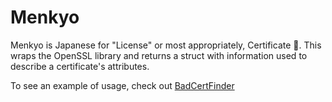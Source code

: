 # Menkyo

Menkyo is Japanese for "License" or most appropriately, Certificate 🔐.  This
wraps the OpenSSL library and returns a struct with information used to
describe a certificate's attributes.

To see an example of usage, check out
[BadCertFinder](https://github.com/Yasumoto/BadCertFinder)
